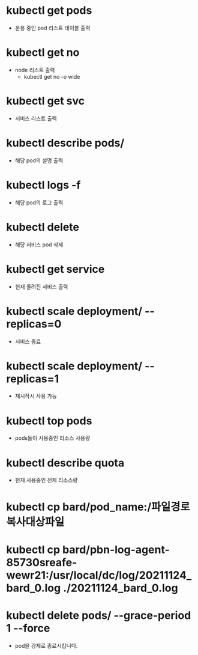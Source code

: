 # kubectl get pods
* 운용 중인 pod 리스트 테이블 출력

# kubectl get no
* node 리스트 출력 
  * kubectl get no -o wide

# kubectl get svc
* 서비스 리스트 출력

# kubectl describe pods/<podName>
* 해당 pod의 설명 출력

# kubectl logs -f <podName>
* 해당 pod의 로그 출력 

# kubectl delete <ServiceName>
* 해당 서비스 pod 삭제 

# kubectl get service
* 현재 올려진 서비스 출력 

# kubectl scale deployment/<ServiceName> --replicas=0
* 서비스 종료 

# kubectl scale deployment/<ServiceName> --replicas=1
* 재시작시 사용 가능

# kubectl top pods
* pods들이 사용중인 리소스 사용량

# kubectl describe quota
* 현재 사용중인 전체 리소스량

# kubectl cp bard/pod_name:/파일경로 복사대상파일
# kubectl cp bard/pbn-log-agent-85730sreafe-wewr21:/usr/local/dc/log/20211124_bard_0.log ./20211124_bard_0.log

# kubectl delete pods/<podName> --grace-period 1 --force
* pod을 강제로 종료시킵니다. 